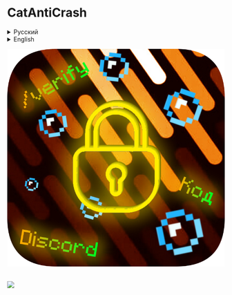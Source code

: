 # CatAntiCrash
<details>
<summary>Русский</summary>
<br>
<strong>Многофункциональный Minecraft плагин для защиты сервера. Возможности:</strong><br>
<br>
<ol>
<li>🔎 Discord проверка админов с помощью: автоматически генерируемого кода, кнопки в ЛС Discord и пароля</li>
<li>💻 Полный запрет команд (удаление их из подсказок "/" + Tab и настраиваемое сообщение при их вводе, автоматически фиксит баг с запретом /verify во время верефикации)</li>
<li>✨ Полная кастомизация, BossBar, титлы, эффекты</li>
<li>📜 Функция логирования в файл (можно отключить)</li>
<li>💣 Возможность сделать автоматический бан за попытку крашнуть сервер</li>
<li>🏡 Можно защитить миры, например мир спавна (spawn) от всех типов разрушений</li>
<li>⚡ Кик при попытке краша (можно отключить)</li>
<li>🌍 При проверке кнопками можно сделать чтобы писало местоположение того кто пытается войти</li>
<li>🛑 Защита от краша с помощью выдачи /op, запрещенных прав (их можно удалять даже из групп), вредоносных пакетов, эксплоитов, режимов игры (например gm 1, настраивается) и LuckPerms групп</li>
</ol>
Требуется <a href=https://www.spigotmc.org/resources/protocollib.1997/>ProtocolLib</a> и <a href=https://luckperms.net/download/>LuckPerms</a>
</details>
<details>
<summary>English</summary>
<br>
<strong>Multifunctional Minecraft plugin for server protection. Features:</strong><br>
<br>
<ol>
<li>🔎 Discord verification of admins using: automatically generated code, button in Discord DM, and password</li>
<li>💻 Complete command blocking (removal from "/" + Tab suggestions and customizable message upon input, automatically fixes the bug with /verify blocking during verification)</li>
<li>✨ Full customization, BossBar, titles, effects</li>
<li>📜 File logging function (can be disabled)</li>
<li>💣 Option to set up automatic ban for attempting to crash the server</li>
<li>🏡 Ability to protect worlds, such as the spawn world, from all types of destruction</li>
<li>⚡ Kick on crash attempt (can be disabled)</li>
<li>🌍 During button verification, it's possible to display the location of the person trying to join</li>
<li>🛑 Protection against crashes through /op granting, forbidden permissions (can be removed even from groups), malicious packets, exploits, game modes (e.g., gm 1, configurable), and LuckPerms groups</li>
</ol>
Requires <a href=https://www.spigotmc.org/resources/protocollib.1997/>ProtocolLib</a> and <a href=https://luckperms.net/download/>LuckPerms</a>
</details>

![CatAntiCrash](https://github.com/MeowKotuk606/CatAntiCrash/blob/main/CatAntiCrash.png)<br>

<br><img src="https://bstats.org/signatures/bukkit/CatAntiCrash.svg"></img>

